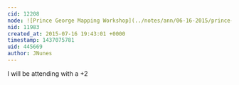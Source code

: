 ```yaml
---
cid: 12208
node: ![Prince George Mapping Workshop](../notes/ann/06-16-2015/prince-george-mapping-workshop)
nid: 11983
created_at: 2015-07-16 19:43:01 +0000
timestamp: 1437075781
uid: 445669
author: JNunes
---
```


I will be attending with a +2